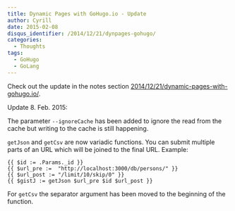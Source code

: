 ```yaml
---
title: Dynamic Pages with GoHugo.io - Update
author: Cyrill
date: 2015-02-08
disqus_identifier: /2014/12/21/dynpages-gohugo/
categories:
  - Thoughts
tags:
  - GoHugo
  - GoLang
---
```


Check out the update in the notes section [2014/12/21/dynamic-pages-with-gohugo.io/](2014/12/21/dynamic-pages-with-gohugo.io/).

<!--more-->

Update 8. Feb. 2015:

The parameter `--ignoreCache` has been added to ignore the read from the cache but writing to the cache
is still happening.

`getJson` and `getCsv` are now variadic functions. You can submit multiple parts of an URL which
will be joined to the final URL. Example:

```
{{ $id := .Params._id }}
{{ $url_pre :=  "http://localhost:3000/db/persons/" }}
{{ $url_post := "/limit/10/skip/0" }}
{{ $gistJ := getJson $url_pre $id $url_post }}
```

For `getCsv` the separator argument has been moved to the beginning of the function.
